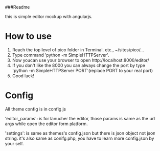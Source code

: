 ###Readme

this is simple editor mockup with angularjs.

How to use
===========

1. Reach the top level of pico folder in Terminal. etc., ~/sites/pico/...
2. Type command 'python -m SimpleHTTPServer'.
3. Now youcan use your browser to open http://localhost:8000/editor/
4. If you don't like the 8000 you can always change the port by type 'python -m SimpleHTTPServer PORT'(replace PORT to your real port)
5. Good luck!


Config
===========

All theme config is in config.js

'editor_params': is for lanucher the editor, those params is same as the url args while open the editor form platform.

'settings': is same as themes's config.json but there is json object not json string. it's also same as conifg.php, you have to learn more config.json by your self.